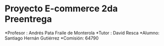 # Proyecto E-commerce 2da Preentrega 
*Profesor : Andrés Pata Fraile de Monterola
*Tutor : David Resca
*Alumno: Santiago Hernán Gutiérrez
*Comisión: 64790
